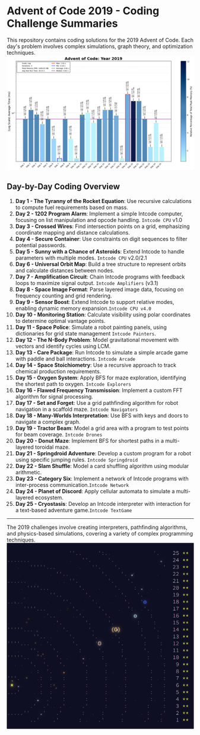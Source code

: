# Advent of Code 2019 - Coding Challenge Summaries

This repository contains coding solutions for the 2019 Advent of Code. Each day's problem involves complex simulations, graph theory, and optimization techniques.
![2019 Run Time](2019_Log_plot.png)
## Day-by-Day Coding Overview

1. **Day 1 - The Tyranny of the Rocket Equation**: Use recursive calculations to compute fuel requirements based on mass.
2. **Day 2 - 1202 Program Alarm**: Implement a simple Intcode computer, focusing on list manipulation and opcode handling. `Intcode CPU` v1.0
3. **Day 3 - Crossed Wires**: Find intersection points on a grid, emphasizing coordinate mapping and distance calculations.
4. **Day 4 - Secure Container**: Use constraints on digit sequences to filter potential passwords.
5. **Day 5 - Sunny with a Chance of Asteroids**: Extend Intcode to handle parameters with multiple modes. `Intcode CPU` v2.0/2.1
6. **Day 6 - Universal Orbit Map**: Build a tree structure to represent orbits and calculate distances between nodes.
7. **Day 7 - Amplification Circuit**: Chain Intcode programs with feedback loops to maximize signal output. `Intcode Amplifiers` (v3.1)
8. **Day 8 - Space Image Format**: Parse layered image data, focusing on frequency counting and grid rendering.
9. **Day 9 - Sensor Boost**: Extend Intcode to support relative modes, enabling dynamic memory expansion.`Intcode CPU v4.0`
10. **Day 10 - Monitoring Station**: Calculate visibility using polar coordinates to determine optimal vantage points.
11. **Day 11 - Space Police**: Simulate a robot painting panels, using dictionaries for grid state management `Intcode Painters`.
12. **Day 12 - The N-Body Problem**: Model gravitational movement with vectors and identify cycles using LCM.
13. **Day 13 - Care Package**: Run Intcode to simulate a simple arcade game with paddle and ball interactions. `Intcode Arcade`
14. **Day 14 - Space Stoichiometry**: Use a recursive approach to track chemical production requirements.
15. **Day 15 - Oxygen System**: Apply BFS for maze exploration, identifying the shortest path to oxygen. `Intcode Explorers`
16. **Day 16 - Flawed Frequency Transmission**: Implement a custom FFT algorithm for signal processing.
17. **Day 17 - Set and Forget**: Use a grid pathfinding algorithm for robot navigation in a scaffold maze. `Intcode Navigators`
18. **Day 18 - Many-Worlds Interpretation**: Use BFS with keys and doors to navigate a complex graph.
19. **Day 19 - Tractor Beam**: Model a grid area with a program to test points for beam coverage. `Intcode Drones`
20. **Day 20 - Donut Maze**: Implement BFS for shortest paths in a multi-layered toroidal maze.
21. **Day 21 - Springdroid Adventure**: Develop a custom program for a robot using specific jumping rules. `Intcode Springdroid`
22. **Day 22 - Slam Shuffle**: Model a card shuffling algorithm using modular arithmetic.
23. **Day 23 - Category Six**: Implement a network of Intcode programs with inter-process communication.`Intcode Network`
24. **Day 24 - Planet of Discord**: Apply cellular automata to simulate a multi-layered ecosystem.
25. **Day 25 - Cryostasis**: Develop an Intcode interpreter with interaction for a text-based adventure game.`Intcode TextGame`


---

The 2019 challenges involve creating interpreters, pathfinding algorithms, and physics-based simulations, covering a variety of complex programming techniques.
![2019 Advent Calendar](<2019 Advent Calendar.png>)
